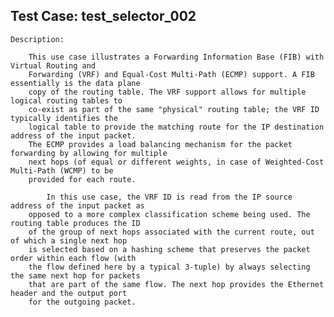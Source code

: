 
Test Case: test_selector_002
----------------------------

    Description:

        This use case illustrates a Forwarding Information Base (FIB) with Virtual Routing and
        Forwarding (VRF) and Equal-Cost Multi-Path (ECMP) support. A FIB essentially is the data plane
        copy of the routing table. The VRF support allows for multiple logical routing tables to
        co-exist as part of the same "physical" routing table; the VRF ID typically identifies the
        logical table to provide the matching route for the IP destination address of the input packet.
        The ECMP provides a load balancing mechanism for the packet forwarding by allowing for multiple
        next hops (of equal or different weights, in case of Weighted-Cost Multi-Path (WCMP) to be
        provided for each route.

            In this use case, the VRF ID is read from the IP source address of the input packet as
        opposed to a more complex classification scheme being used. The routing table produces the ID
        of the group of next hops associated with the current route, out of which a single next hop
        is selected based on a hashing scheme that preserves the packet order within each flow (with
        the flow defined here by a typical 3-tuple) by always selecting the same next hop for packets
        that are part of the same flow. The next hop provides the Ethernet header and the output port
        for the outgoing packet.
